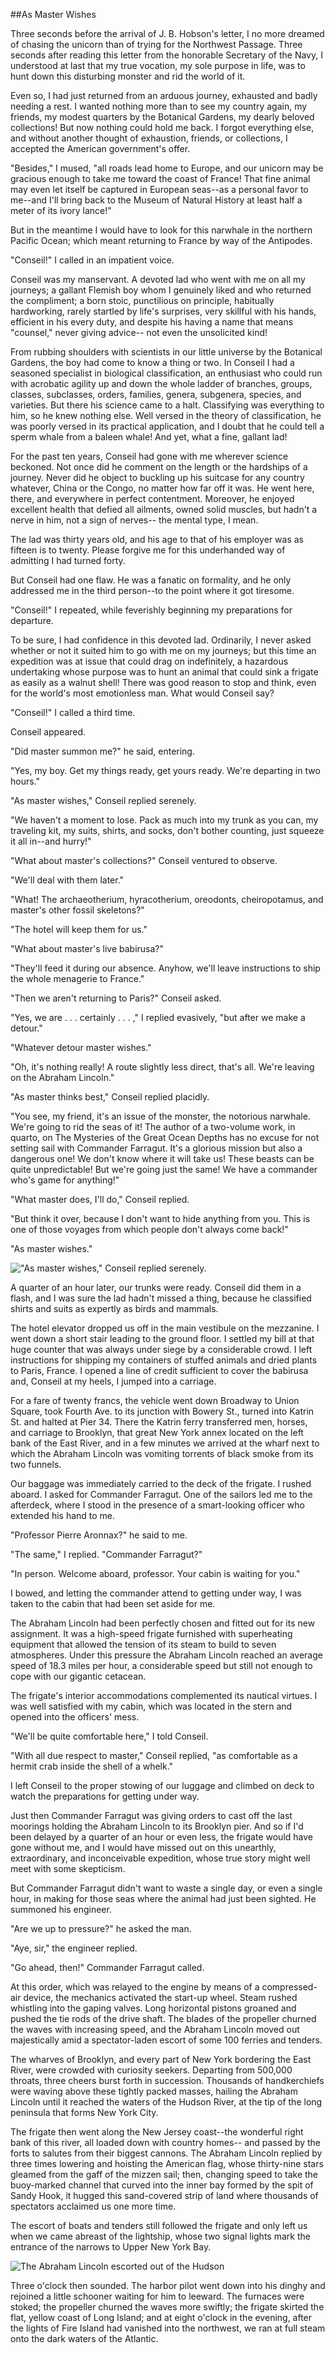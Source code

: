 ##As Master Wishes

Three seconds before the arrival of J. B. Hobson's letter,
I no more dreamed of chasing the unicorn than of trying for
the Northwest Passage.  Three seconds after reading this letter
from the honorable Secretary of the Navy, I understood at last that
my true vocation, my sole purpose in life, was to hunt down this
disturbing monster and rid the world of it.

Even so, I had just returned from an arduous journey, exhausted and badly
needing a rest.  I wanted nothing more than to see my country again,
my friends, my modest quarters by the Botanical Gardens,
my dearly beloved collections!  But now nothing could hold me back.
I forgot everything else, and without another thought of exhaustion,
friends, or collections, I accepted the American government's offer.

"Besides," I mused, "all roads lead home to Europe, and our unicorn
may be gracious enough to take me toward the coast of France!  That fine
animal may even let itself be captured in European seas--as a personal
favor to me--and I'll bring back to the Museum of Natural History
at least half a meter of its ivory lance!"

But in the meantime I would have to look for this narwhale in
the northern Pacific Ocean; which meant returning to France by way
of the Antipodes.

"Conseil!"  I called in an impatient voice.

Conseil was my manservant.  A devoted lad who went with me on all
my journeys; a gallant Flemish boy whom I genuinely liked and who
returned the compliment; a born stoic, punctilious on principle,
habitually hardworking, rarely startled by life's surprises,
very skillful with his hands, efficient in his every duty, and despite
his having a name that means "counsel," never giving advice--
not even the unsolicited kind!

From rubbing shoulders with scientists in our little universe
by the Botanical Gardens, the boy had come to know a thing or two.
In Conseil I had a seasoned specialist in biological classification,
an enthusiast who could run with acrobatic agility up and down
the whole ladder of branches, groups, classes, subclasses,
orders, families, genera, subgenera, species, and varieties.
But there his science came to a halt.  Classifying was everything
to him, so he knew nothing else.  Well versed in the theory
of classification, he was poorly versed in its practical application,
and I doubt that he could tell a sperm whale from a baleen whale!
And yet, what a fine, gallant lad!

For the past ten years, Conseil had gone with me wherever
science beckoned.  Not once did he comment on the length or the hardships
of a journey.  Never did he object to buckling up his suitcase for any
country whatever, China or the Congo, no matter how far off it was.
He went here, there, and everywhere in perfect contentment.
Moreover, he enjoyed excellent health that defied all ailments,
owned solid muscles, but hadn't a nerve in him, not a sign of nerves--
the mental type, I mean.

The lad was thirty years old, and his age to that of his employer
was as fifteen is to twenty.  Please forgive me for this underhanded
way of admitting I had turned forty.

But Conseil had one flaw.  He was a fanatic on formality,
and he only addressed me in the third person--to the point where
it got tiresome.

"Conseil!"  I repeated, while feverishly beginning my preparations
for departure.

To be sure, I had confidence in this devoted lad.  Ordinarily, I never
asked whether or not it suited him to go with me on my journeys;
but this time an expedition was at issue that could drag on indefinitely,
a hazardous undertaking whose purpose was to hunt an animal that could
sink a frigate as easily as a walnut shell!  There was good reason
to stop and think, even for the world's most emotionless man.
What would Conseil say?

"Conseil!"  I called a third time.

Conseil appeared.

"Did master summon me?" he said, entering.

"Yes, my boy.  Get my things ready, get yours ready.
We're departing in two hours."

"As master wishes," Conseil replied serenely.

"We haven't a moment to lose.  Pack as much into my trunk as you can,
my traveling kit, my suits, shirts, and socks, don't bother counting,
just squeeze it all in--and hurry!"

"What about master's collections?"  Conseil ventured to observe.

"We'll deal with them later."

"What!  The archaeotherium, hyracotherium, oreodonts, cheiropotamus,
and master's other fossil skeletons?"

"The hotel will keep them for us."

"What about master's live babirusa?"

"They'll feed it during our absence.  Anyhow, we'll leave instructions
to ship the whole menagerie to France."

"Then we aren't returning to Paris?"  Conseil asked.

"Yes, we are . . . certainly . . . ," I replied evasively,
"but after we make a detour."

"Whatever detour master wishes."

"Oh, it's nothing really!  A route slightly less direct, that's all.
We're leaving on the Abraham Lincoln."

"As master thinks best," Conseil replied placidly.

"You see, my friend, it's an issue of the monster,
the notorious narwhale.  We're going to rid the seas of it!
The author of a two-volume work, in quarto, on The Mysteries
of the Great Ocean Depths has no excuse for not setting sail
with Commander Farragut.  It's a glorious mission but also a
dangerous one!  We don't know where it will take us!  These beasts
can be quite unpredictable!  But we're going just the same!
We have a commander who's game for anything!"

"What master does, I'll do," Conseil replied.

"But think it over, because I don't want to hide anything from you.
This is one of those voyages from which people don't always come back!"

"As master wishes."

!["As master wishes," Conseil replied serenely.][1]

A quarter of an hour later, our trunks were ready.  Conseil did
them in a flash, and I was sure the lad hadn't missed a thing,
because he classified shirts and suits as expertly as birds and mammals.

The hotel elevator dropped us off in the main vestibule on the mezzanine.
I went down a short stair leading to the ground floor.
I settled my bill at that huge counter that was always under siege
by a considerable crowd.  I left instructions for shipping my containers
of stuffed animals and dried plants to Paris, France.  I opened a line
of credit sufficient to cover the babirusa and, Conseil at my heels,
I jumped into a carriage.

For a fare of twenty francs, the vehicle went down Broadway
to Union Square, took Fourth Ave. to its junction with Bowery St.,
turned into Katrin St. and halted at Pier 34.  There the Katrin ferry
transferred men, horses, and carriage to Brooklyn, that great New York
annex located on the left bank of the East River, and in a few
minutes we arrived at the wharf next to which the Abraham Lincoln
was vomiting torrents of black smoke from its two funnels.

Our baggage was immediately carried to the deck of the frigate.
I rushed aboard.  I asked for Commander Farragut.  One of the sailors led
me to the afterdeck, where I stood in the presence of a smart-looking
officer who extended his hand to me.

"Professor Pierre Aronnax?" he said to me.

"The same," I replied.  "Commander Farragut?"

"In person.  Welcome aboard, professor.  Your cabin is waiting for you."

I bowed, and letting the commander attend to getting under way,
I was taken to the cabin that had been set aside for me.

The Abraham Lincoln had been perfectly chosen and fitted out
for its new assignment.  It was a high-speed frigate furnished
with superheating equipment that allowed the tension of its steam
to build to seven atmospheres.  Under this pressure the Abraham Lincoln
reached an average speed of 18.3 miles per hour, a considerable
speed but still not enough to cope with our gigantic cetacean.

The frigate's interior accommodations complemented its nautical virtues.
I was well satisfied with my cabin, which was located in the stern
and opened into the officers' mess.

"We'll be quite comfortable here," I told Conseil.

"With all due respect to master," Conseil replied, "as comfortable
as a hermit crab inside the shell of a whelk."

I left Conseil to the proper stowing of our luggage and climbed
on deck to watch the preparations for getting under way.

Just then Commander Farragut was giving orders to cast off the last
moorings holding the Abraham Lincoln to its Brooklyn pier.
And so if I'd been delayed by a quarter of an hour or even less,
the frigate would have gone without me, and I would have missed
out on this unearthly, extraordinary, and inconceivable expedition,
whose true story might well meet with some skepticism.

But Commander Farragut didn't want to waste a single day,
or even a single hour, in making for those seas where the animal
had just been sighted.  He summoned his engineer.

"Are we up to pressure?" he asked the man.

"Aye, sir," the engineer replied.

"Go ahead, then!"  Commander Farragut called.

At this order, which was relayed to the engine by means of a
compressed-air device, the mechanics activated the start-up wheel.
Steam rushed whistling into the gaping valves.  Long horizontal
pistons groaned and pushed the tie rods of the drive shaft.
The blades of the propeller churned the waves with increasing speed,
and the Abraham Lincoln moved out majestically amid a spectator-laden
escort of some 100 ferries and tenders.

The wharves of Brooklyn, and every part of New York bordering
the East River, were crowded with curiosity seekers.
Departing from 500,000 throats, three cheers burst forth in succession.
Thousands of handkerchiefs were waving above these tightly packed masses,
hailing the Abraham Lincoln until it reached the waters of the Hudson River, at the tip
of the long peninsula that forms New York City.


The frigate then went along the New Jersey coast--the wonderful
right bank of this river, all loaded down with country homes--
and passed by the forts to salutes from their biggest cannons.
The Abraham Lincoln replied by three times lowering and hoisting
the American flag, whose thirty-nine stars gleamed from the gaff of
the mizzen sail; then, changing speed to take the buoy-marked channel
that curved into the inner bay formed by the spit of Sandy Hook,
it hugged this sand-covered strip of land where thousands of spectators
acclaimed us one more time.

The escort of boats and tenders still followed the frigate and only
left us when we came abreast of the lightship, whose two signal
lights mark the entrance of the narrows to Upper New York Bay.

![The Abraham Lincoln escorted out of the Hudson][2]

Three o'clock then sounded.  The harbor pilot went down into his
dinghy and rejoined a little schooner waiting for him to leeward.
The furnaces were stoked; the propeller churned the waves more swiftly;
the frigate skirted the flat, yellow coast of Long Island;
and at eight o'clock in the evening, after the lights of Fire Island
had vanished into the northwest, we ran at full steam onto the dark
waters of the Atlantic.


[1]: source/verne_undersea/img/4.jpg
[2]: source/verne_undersea/img/5.jpg
